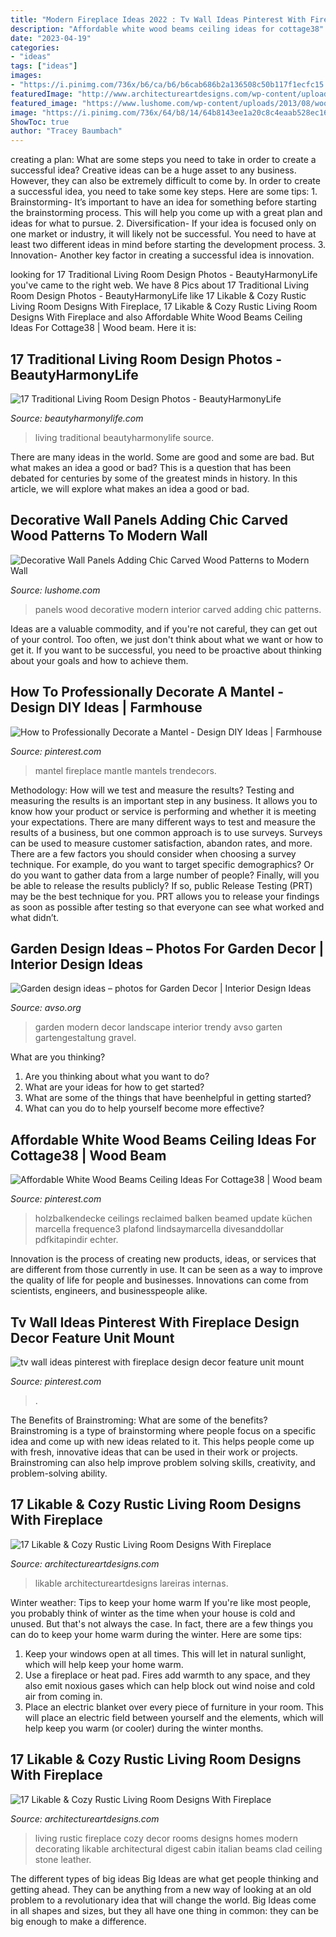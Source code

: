 ```yaml
---
title: "Modern Fireplace Ideas 2022 : Tv Wall Ideas Pinterest With Fireplace Design Decor Feature Unit Mount"
description: "Affordable white wood beams ceiling ideas for cottage38"
date: "2023-04-19"
categories:
- "ideas"
tags: ["ideas"]
images:
- "https://i.pinimg.com/736x/b6/ca/b6/b6cab686b2a136508c50b117f1ecfc15.jpg"
featuredImage: "http://www.architectureartdesigns.com/wp-content/uploads/2014/12/1054.jpg"
featured_image: "https://www.lushome.com/wp-content/uploads/2013/08/wood-wall-panels-interior-design-trends-11.jpg"
image: "https://i.pinimg.com/736x/64/b8/14/64b8143ee1a20c8c4eaab528ec16f387.jpg"
ShowToc: true
author: "Tracey Baumbach"
---
```



creating a plan: What are some steps you need to take in order to create a successful idea?
Creative ideas can be a huge asset to any business. However, they can also be extremely difficult to come by. In order to create a successful idea, you need to take some key steps. Here are some tips: 1. Brainstorming- It’s important to have an idea for something before starting the brainstorming process. This will help you come up with a great plan and ideas for what to pursue. 2. Diversification- If your idea is focused only on one market or industry, it will likely not be successful. You need to have at least two different ideas in mind before starting the development process. 3. Innovation- Another key factor in creating a successful idea is innovation.

	

		
looking for 17 Traditional Living Room Design Photos - BeautyHarmonyLife you've came to the right web. We have 8 Pics about 17 Traditional Living Room Design Photos - BeautyHarmonyLife like 17 Likable &amp; Cozy Rustic Living Room Designs With Fireplace, 17 Likable &amp; Cozy Rustic Living Room Designs With Fireplace and also Affordable White Wood Beams Ceiling Ideas For Cottage38 | Wood beam. Here it is:
		
    
## 17 Traditional Living Room Design Photos - BeautyHarmonyLife

<img loading=lazy src="https://beautyharmonylife.com/wp-content/uploads/2013/07/traditional-living-room-1.jpg" onerror="this.onerror=null;this.src='https://tse1.mm.bing.net/th?id=OIP.wPA3grbCI-Q4G0IhIPefcwHaKU&amp;pid=15.1';" alt="17 Traditional Living Room Design Photos - BeautyHarmonyLife">

_Source: beautyharmonylife.com_

>living traditional beautyharmonylife source. 

	

There are many ideas in the world. Some are good and some are bad. But what makes an idea a good or bad? This is a question that has been debated for centuries by some of the greatest minds in history. In this article, we will explore what makes an idea a good or bad.

    
## Decorative Wall Panels Adding Chic Carved Wood Patterns To Modern Wall

<img loading=lazy src="https://www.lushome.com/wp-content/uploads/2013/08/wood-wall-panels-interior-design-trends-11.jpg" onerror="this.onerror=null;this.src='https://tse4.mm.bing.net/th?id=OIP.i4Ramo9s7aTgCDGx84xSAAHaFN&amp;pid=15.1';" alt="Decorative Wall Panels Adding Chic Carved Wood Patterns to Modern Wall">

_Source: lushome.com_

>panels wood decorative modern interior carved adding chic patterns. 

	

Ideas are a valuable commodity, and if you're not careful, they can get out of your control. Too often, we just don't think about what we want or how to get it. If you want to be successful, you need to be proactive about thinking about your goals and how to achieve them.

    
## How To Professionally Decorate A Mantel - Design DIY Ideas | Farmhouse

<img loading=lazy src="https://i.pinimg.com/736x/4f/f8/35/4ff8359c658d10bfb339098707b8d3f2.jpg" onerror="this.onerror=null;this.src='https://tse1.mm.bing.net/th?id=OIP.X1hnbpCQt_dTw30RTtTxqgHaJ3&amp;pid=15.1';" alt="How to Professionally Decorate a Mantel - Design DIY Ideas | Farmhouse">

_Source: pinterest.com_

>mantel fireplace mantle mantels trendecors. 

	

Methodology: How will we test and measure the results?
Testing and measuring the results is an important step in any business. It allows you to know how your product or service is performing and whether it is meeting your expectations. There are many different ways to test and measure the results of a business, but one common approach is to use surveys. Surveys can be used to measure customer satisfaction, abandon rates, and more.
There are a few factors you should consider when choosing a survey technique. For example, do you want to target specific demographics? Or do you want to gather data from a large number of people? Finally, will you be able to release the results publicly? If so, public Release Testing (PRT) may be the best technique for you. PRT allows you to release your findings as soon as possible after testing so that everyone can see what worked and what didn’t.

    
## Garden Design Ideas – Photos For Garden Decor | Interior Design Ideas

<img loading=lazy src="http://www.avso.org/wp-content/uploads/2014/11/garden-design-ideas-photos-for-garden-decor-1415699180.jpg" onerror="this.onerror=null;this.src='https://tse3.mm.bing.net/th?id=OIP.0lhPYSelw8ca63hxsNxl4AHaLG&amp;pid=15.1';" alt="Garden design ideas – photos for Garden Decor | Interior Design Ideas">

_Source: avso.org_

>garden modern decor landscape interior trendy avso garten gartengestaltung gravel. 

	

What are you thinking?
1. Are you thinking about what you want to do?
2. What are your ideas for how to get started? 
3. What are some of the things that have beenhelpful in getting started?
4. What can you do to help yourself become more effective?

    
## Affordable White Wood Beams Ceiling Ideas For Cottage38 | Wood Beam

<img loading=lazy src="https://i.pinimg.com/736x/64/b8/14/64b8143ee1a20c8c4eaab528ec16f387.jpg" onerror="this.onerror=null;this.src='https://tse3.mm.bing.net/th?id=OIP.jqpZWrTyEjOtoC6uDGcY5AAAAA&amp;pid=15.1';" alt="Affordable White Wood Beams Ceiling Ideas For Cottage38 | Wood beam">

_Source: pinterest.com_

>holzbalkendecke ceilings reclaimed balken beamed update küchen marcella frequence3 plafond lindsaymarcella divesanddollar pdfkitapindir echter. 

	

Innovation is the process of creating new products, ideas, or services that are different from those currently in use. It can be seen as a way to improve the quality of life for people and businesses. Innovations can come from scientists, engineers, and businesspeople alike.

    
## Tv Wall Ideas Pinterest With Fireplace Design Decor Feature Unit Mount

<img loading=lazy src="https://i.pinimg.com/736x/b6/ca/b6/b6cab686b2a136508c50b117f1ecfc15.jpg" onerror="this.onerror=null;this.src='https://tse2.mm.bing.net/th?id=OIP.7wAL0NxNrn2eKeSWQYrIgAHaOx&amp;pid=15.1';" alt="tv wall ideas pinterest with fireplace design decor feature unit mount">

_Source: pinterest.com_

>. 

	

The Benefits of Brainstroming: What are some of the benefits?
Brainstroming is a type of brainstorming where people focus on a specific idea and come up with new ideas related to it. This helps people come up with fresh, innovative ideas that can be used in their work or projects. Brainstroming can also help improve problem solving skills, creativity, and problem-solving ability.

    
## 17 Likable &amp; Cozy Rustic Living Room Designs With Fireplace

<img loading=lazy src="http://www.architectureartdesigns.com/wp-content/uploads/2014/12/1054.jpg" onerror="this.onerror=null;this.src='https://tse3.mm.bing.net/th?id=OIP.j1KhNO6lfuGc9ifPlgFcagHaLL&amp;pid=15.1';" alt="17 Likable &amp; Cozy Rustic Living Room Designs With Fireplace">

_Source: architectureartdesigns.com_

>likable architectureartdesigns lareiras internas. 

	

Winter weather: Tips to keep your home warm
If you're like most people, you probably think of winter as the time when your house is cold and unused. But that's not always the case. In fact, there are a few things you can do to keep your home warm during the winter. Here are some tips:
1) Keep your windows open at all times. This will let in natural sunlight, which will help keep your home warm.
2) Use a fireplace or heat pad. Fires add warmth to any space, and they also emit noxious gases which can help block out wind noise and cold air from coming in.
3) Place an electric blanket over every piece of furniture in your room. This will place an electric field between yourself and the elements, which will help keep you warm (or cooler) during the winter months.

    
## 17 Likable &amp; Cozy Rustic Living Room Designs With Fireplace

<img loading=lazy src="https://www.architectureartdesigns.com/wp-content/uploads/2014/12/1054-630x950.jpg" onerror="this.onerror=null;this.src='https://tse2.mm.bing.net/th?id=OIP.8feaRpKzmXKm2dxunwxDKwHaLK&amp;pid=15.1';" alt="17 Likable &amp; Cozy Rustic Living Room Designs With Fireplace">

_Source: architectureartdesigns.com_

>living rustic fireplace cozy decor rooms designs homes modern decorating likable architectural digest cabin italian beams clad ceiling stone leather. 

	

The different types of big ideas
Big Ideas are what get people thinking and getting ahead. They can be anything from a new way of looking at an old problem to a revolutionary idea that will change the world. Big Ideas come in all shapes and sizes, but they all have one thing in common: they can be big enough to make a difference.

